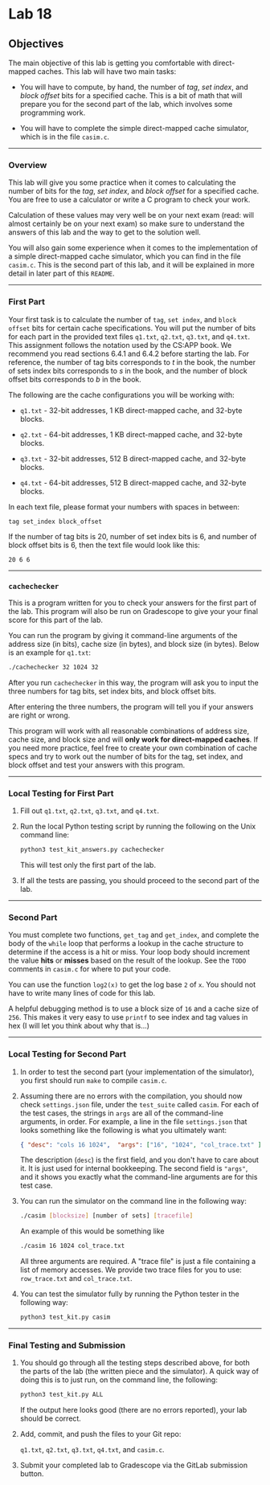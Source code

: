 # Lab 18

## Objectives

The main objective of this lab is getting you comfortable with direct-mapped
caches. This lab will have two main tasks:

- You will have to compute, by hand, the number of *tag*, *set index*, and
  *block offset* bits for a specified cache. This is a bit of math that will
  prepare you for the second part of the lab, which involves some programming
  work.

- You will have to complete the simple direct-mapped cache simulator, which is
  in the file `casim.c`.

---

### Overview

This lab will give you some practice when it comes to calculating the number of
bits for the *tag*, *set index*, and *block offset* for a specified cache. You
are free to use a calculator or write a C program to check your work.

Calculation of these values may very well be on your next exam (read: will
almost certainly be on your next exam) so make sure to understand the answers of
this lab and the way to get to the solution well.

You will also gain some experience when it comes to the implementation of a
simple direct-mapped cache simulator, which you can find in the file `casim.c`.
This is the second part of this lab, and it will be explained in more detail in
later part of this `README`.

---

### First Part

Your first task is to calculate the number of `tag`, `set index`, and `block
offset` bits for certain cache specifications. You will put the number of bits
for each part in the provided text files `q1.txt`, `q2.txt`, `q3.txt`, and
`q4.txt`. This assignment follows the notation used by the CS:APP book. We
recommend you read sections 6.4.1 and 6.4.2 before starting the lab. For
reference, the number of tag bits corresponds to *t* in the book, the number
of sets index bits corresponds to *s* in the book, and the number of block
offset bits corresponds to *b* in the book.

The following are the cache configurations you will be working with:

- `q1.txt` - 32-bit addresses, 1 KB direct-mapped cache, and 32-byte blocks.

- `q2.txt` - 64-bit addresses, 1 KB direct-mapped cache, and 32-byte blocks.

- `q3.txt` - 32-bit addresses, 512 B direct-mapped cache, and 32-byte blocks.

- `q4.txt` - 64-bit addresses, 512 B direct-mapped cache, and 32-byte blocks.

In each text file, please format your numbers with spaces in between:

```text
tag set_index block_offset
```

If the number of tag bits is 20, number of set index bits is 6, and number of
block offset bits is 6, then the text file would look like this:

```text
20 6 6
```

---

### `cachechecker`

This is a program written for you to check your answers for the first part of
the lab. This program will also be run on Gradescope to give your your final
score for this part of the lab.

You can run the program by giving it command-line arguments of the address size
(in bits), cache size (in bytes), and block size (in bytes). Below is an example
for `q1.txt`:

```bash
./cachechecker 32 1024 32
```

After you run `cachechecker` in this way, the program will ask you to input the
three numbers for tag bits, set index bits, and block offset bits.

After entering the three numbers, the program will tell you if your answers are
right or wrong.

This program will work with all reasonable combinations of address size, cache
size, and block size and will **only work for direct-mapped caches**. If you
need more practice, feel free to create your own combination of cache specs and
try to work out the number of bits for the tag, set index, and block offset and
test your answers with this program.

---

### Local Testing for First Part

1. Fill out `q1.txt`, `q2.txt`, `q3.txt`, and `q4.txt`.

2. Run the local Python testing script by running the following on the Unix
   command line:
   ```bash
   python3 test_kit_answers.py cachechecker
   ```
   This will test only the first part of the lab.

3. If all the tests are passing, you should proceed to the second part of the
   lab.

---

### Second Part

You must complete two functions, `get_tag` and `get_index`, and complete the
body of the `while` loop that performs a lookup in the cache structure to
determine if the access is a hit or miss.  Your loop body should increment the
value **hits** or **misses** based on the result of the lookup. See the `TODO`
comments in `casim.c` for where to put your code.

You can use the function `log2(x)` to get the log base `2` of `x`. You should
not have to write many lines of code for this lab.
 
A helpful debugging method is to use a block size of `16` and a cache size of
`256`. This makes it very easy to use `printf` to see index and tag values in
hex (I will let you think about why that is...)

---

### Local Testing for Second Part

1. In order to test the second part (your implementation of the simulator), you
   first should run `make` to compile `casim.c`.

2. Assuming there are no errors with the compilation, you should now check
   `settings.json` file, under the `test_suite` called `casim`. For each of the
   test cases, the strings in `args` are all of the command-line arguments, in
   order. For example, a line in the file `settings.json` that looks something
   like the following is what you ultimately want:
   ```json
   { "desc": "cols 16 1024",  "args": ["16", "1024", "col_trace.txt" ],  "diff": "normal", "infile": "", "outfile": "",  "valgrind": false, "points": 4.165 },
   ```
   The description (`desc`) is the first field, and you don't have to care about
   it. It is just used for internal bookkeeping. The second field is `"args"`,
   and it shows you exactly what the command-line arguments are for this test
   case.

3. You can run the simulator on the command line in the following way:
   ```bash
   ./casim [blocksize] [number of sets] [tracefile]
   ```
   An example of this would be something like
   ```bash
   ./casim 16 1024 col_trace.txt
   ```
   All three arguments are required. A "trace file" is just a file containing a
   list of memory accesses. We provide two trace files for you to use:
   `row_trace.txt` and `col_trace.txt`.

4. You can test the simulator fully by running the Python tester in the
   following way:
   ```bash
   python3 test_kit.py casim
   ```

---

### Final Testing and Submission

1. You should go through all the testing steps described above, for both the
   parts of the lab (the written piece and the simulator). A quick way of doing
   this is to just run, on the command line, the following:
   ```bash
   python3 test_kit.py ALL
   ```
   If the output here looks good (there are no errors reported), your lab should
   be correct.

3. Add, commit, and push the files to your Git repo:
   
   `q1.txt`, `q2.txt`, `q3.txt`, `q4.txt`, and `casim.c`.

4. Submit your completed lab to Gradescope via the GitLab submission button.
